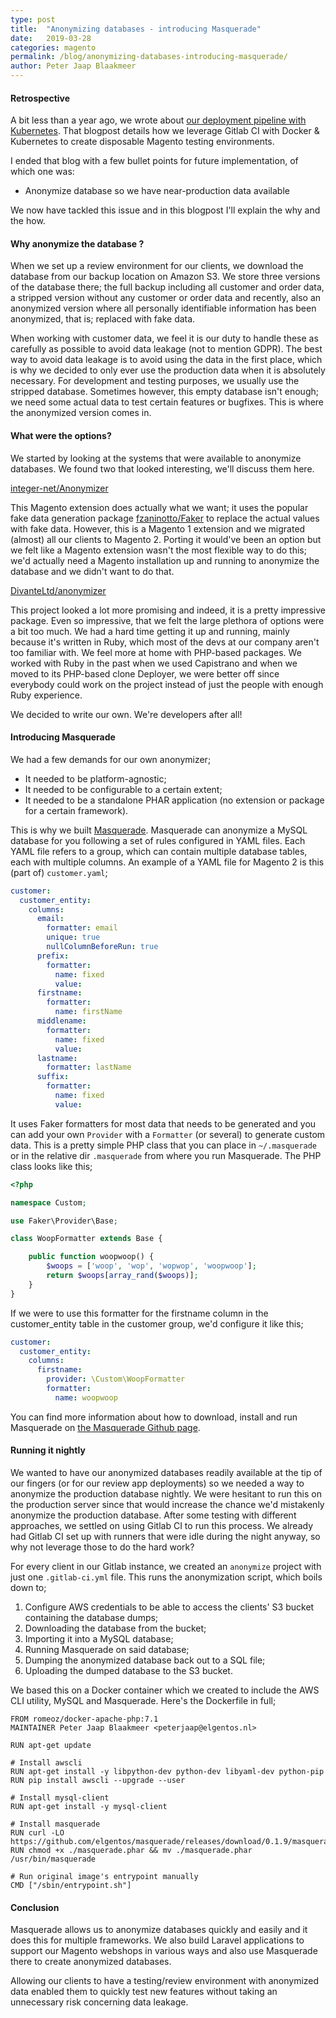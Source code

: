 ```yaml
---
type: post
title:  "Anonymizing databases - introducing Masquerade"
date:   2019-03-28
categories: magento
permalink: /blog/anonymizing-databases-introducing-masquerade/
author: Peter Jaap Blaakmeer
---
```


#### Retrospective

A bit less than a year ago, we wrote about [our deployment pipeline with Kubernetes](/blog/disposable-magento-testing-environments-with-k8s). That blogpost details how we leverage Gitlab CI with Docker & Kubernetes to create disposable Magento testing environments. 

I ended that blog with a few bullet points for future implementation, of which one was:

- Anonymize database so we have near-production data available

We now have tackled this issue and in this blogpost I'll explain the why and the how.

#### Why anonymize the database ?

When we set up a review environment for our clients, we download the database from our backup location on Amazon S3. We store three versions of the database there; the full backup including all customer and order data, a stripped version without any customer or order data and recently, also an anonymized version where all personally identifiable information has been anonymized, that is; replaced with fake data.

When working with customer data, we feel it is our duty to handle these as carefully as possible to avoid data leakage (not to mention GDPR). The best way to avoid data leakage is to avoid using the data in the first place, which is why we decided to only ever use the production data when it is absolutely necessary. For development and testing purposes, we usually use the stripped database. Sometimes however, this empty database isn't enough; we need some actual data to test certain features or bugfixes. This is where the anonymized version comes in.

#### What were the options?

We started by looking at the systems that were available to anonymize databases. We found two that looked interesting, we'll discuss them here.

[integer-net/Anonymizer](https://github.com/integer-net/Anonymizer)

This Magento extension does actually what we want; it uses the popular fake data generation package [fzaninotto/Faker](https://github.com/fzaninotto/Faker) to replace the actual values with fake data. However, this is a Magento 1 extension and we migrated (almost) all our clients to Magento 2. Porting it would've been an option but we felt like a Magento extension wasn't the most flexible way to do this; we'd actually need a Magento installation up and running to anonymize the database and we didn't want to do that.

[DivanteLtd/anonymizer](https://github.com/DivanteLtd/anonymizer)

This project looked a lot more promising and indeed, it is a pretty impressive package. Even so impressive, that we felt the large plethora of options were a bit too much. We had a hard time getting it up and running, mainly because it's written in Ruby, which most of the devs at our company aren't too familiar with. We feel more at home with PHP-based packages. We worked with Ruby in the past when we used Capistrano and when we moved to its PHP-based clone Deployer, we were better off since everybody could work on the project instead of just the people with enough Ruby experience.

We decided to write our own. We're developers after all!

#### Introducing Masquerade

We had a few demands for our own anonymizer;
- It needed to be platform-agnostic;
- It needed to be configurable to a certain extent;
- It needed to be a standalone PHAR application (no extension or package for a certain framework).

This is why we built [Masquerade](https://github.com/elgentos/masquerade). Masquerade can anonymize a MySQL database for you following a set of rules configured in YAML files. Each YAML file refers to a group, which can contain multiple database tables, each with multiple columns. An example of a YAML file for Magento 2 is this (part of) `customer.yaml`;

```yaml
customer:
  customer_entity:
    columns:
      email:
        formatter: email
        unique: true
        nullColumnBeforeRun: true
      prefix:
        formatter:
          name: fixed
          value:
      firstname:
        formatter:
          name: firstName
      middlename:
        formatter:
          name: fixed
          value:
      lastname:
        formatter: lastName
      suffix:
        formatter:
          name: fixed
          value:
```

It uses Faker formatters for most data that needs to be generated and you can add your own `Provider` with a `Formatter` (or several) to generate custom data. This is a pretty simple PHP class that you can place in `~/.masquerade` or in the relative dir `.masquerade` from where you run Masquerade. The PHP class looks like this;

```php
<?php

namespace Custom;

use Faker\Provider\Base;

class WoopFormatter extends Base {

    public function woopwoop() {
        $woops = ['woop', 'wop', 'wopwop', 'woopwoop'];
        return $woops[array_rand($woops)];
    }
}
```

If we were to use this formatter for the firstname column in the customer_entity table in the customer group, we'd configure it like this;

```yaml
customer:
  customer_entity:
    columns:
      firstname:
        provider: \Custom\WoopFormatter
        formatter: 
          name: woopwoop
```

You can find more information about how to download, install and run Masquerade on [the Masquerade Github page](https://github.com/elgentos/masquerade).

#### Running it nightly

We wanted to have our anonymized databases readily available at the tip of our fingers (or for our review app deployments) so we needed a way to anonymize the production database nightly. We were hesitant to run this on the production server since that would increase the chance we'd mistakenly anonymize the production database. After some testing with different approaches, we settled on using Gitlab CI to run this process. We already had Gitlab CI set up with runners that were idle during the night anyway, so why not leverage those to do the hard work?

For every client in our Gitlab instance, we created an `anonymize` project with just one `.gitlab-ci.yml` file. This runs the anonymization script, which boils down to;

1. Configure AWS credentials to be able to access the clients' S3 bucket containing the database dumps;
1. Downloading the database from the bucket;
1. Importing it into a MySQL database;
1. Running Masquerade on said database;
1. Dumping the anonymized database back out to a SQL file;
1. Uploading the dumped database to the S3 bucket.

We based this on a Docker container which we created to include the AWS CLI utility, MySQL and Masquerade. Here's the Dockerfile in full;

```
FROM romeoz/docker-apache-php:7.1
MAINTAINER Peter Jaap Blaakmeer <peterjaap@elgentos.nl>

RUN apt-get update

# Install awscli
RUN apt-get install -y libpython-dev python-dev libyaml-dev python-pip
RUN pip install awscli --upgrade --user

# Install mysql-client
RUN apt-get install -y mysql-client

# Install masquerade
RUN curl -LO https://github.com/elgentos/masquerade/releases/download/0.1.9/masquerade.phar
RUN chmod +x ./masquerade.phar && mv ./masquerade.phar /usr/bin/masquerade

# Run original image's entrypoint manually
CMD ["/sbin/entrypoint.sh"]
```

#### Conclusion

Masquerade allows us to anonymize databases quickly and easily and it does this for multiple frameworks. We also build Laravel applications to support our Magento webshops in various ways and also use Masquerade there to create anonymized databases.

Allowing our clients to have a testing/review environment with anonymized data enabled them to quickly test new features without taking an unnecessary risk concerning data leakage. 